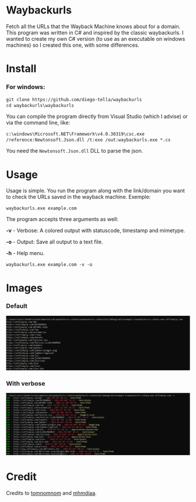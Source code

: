 # Waybackurls
Fetch all the URLs that the Wayback Machine knows about for a domain. This program was written in C# and inspired by the classic waybackurls. I wanted to create my own C# version (to use as an executable on windows machines) so I created this one, with some differences. 

# Install
<h3>For windows:</h3>

```
git clone https://github.com/diego-tella/waybackurls
cd waybackurls\waybackurls
```
You can compile the program directly from Visual Studio (which I advise) or via the command line, like:
```
c:\windows\Microsoft.NET\Framework\v4.0.30319\csc.exe /reference:Newtonsoft.Json.dll /t:exe /out:waybackurls.exe *.cs
```
You need the `Newtonsoft.Json.dll` DLL to parse the json.

# Usage
Usage is simple. You run the program along with the link/domain you want to check the URLs saved in the wayback machine.
Exemple:
```
waybackurls.exe example.com
```
The program accepts three arguments as well:

<b>-v</b> - Verbose: A colored output with statuscode, timestamp and mimetype.

<b>-o</b> - Output: Save all output to a text file.

<b>-h</b> - Help menu.

```
waybackurls.exe example.com -v -o
```
# Images
<h3>Default</h3>
<img src="images/example2.png">
<h3>With verbose</h3>
<img src="images/example1.png">

# Credit
Credits to <a href="https://github.com/tomnomnom/waybackurls">tomnomnom</a> and <a href="https://gist.github.com/mhmdiaa/adf6bff70142e5091792841d4b372050">mhmdiaa</a>.
